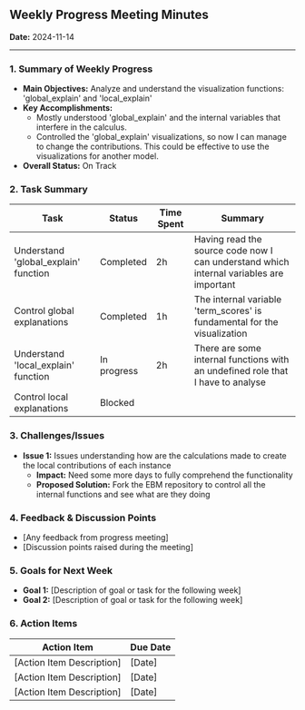 
## Weekly Progress Meeting Minutes

**Date:** 2024-11-14

---

### 1. Summary of Weekly Progress
- **Main Objectives:** Analyze and understand the visualization functions: 'global_explain' and 'local_explain'
- **Key Accomplishments:** 
  - Mostly understood 'global_explain' and the internal variables that interfere in the calculus.
  - Controlled the 'global_explain' visualizations, so now I can manage to change the contributions. This could be effective to use the visualizations for another model.
- **Overall Status:** On Track

### 2. Task Summary
| Task | Status | Time Spent | Summary |
|------|--------|------------|---------|
| Understand 'global_explain' function | Completed | 2h | Having read the source code now I can understand which internal variables are important |
| Control global explanations | Completed | 1h | The internal variable 'term_scores' is fundamental for the visualization |
| Understand 'local_explain' function | In progress | 2h | There are some internal functions with an undefined role that I have to analyse |
| Control local explanations | Blocked | | |


### 3. Challenges/Issues
- **Issue 1:** Issues understanding how are the calculations made to create the local contributions of each instance
  - **Impact:** Need some more days to fully comprehend the functionality
  - **Proposed Solution:** Fork the EBM repository to control all the internal functions and see what are they doing

### 4. Feedback & Discussion Points
- [Any feedback from progress meeting]
- [Discussion points raised during the meeting]

### 5. Goals for Next Week
- **Goal 1:** [Description of goal or task for the following week]
- **Goal 2:** [Description of goal or task for the following week]

### 6. Action Items
| Action Item | Due Date |
|-------------|----------|
| [Action Item Description] | [Date] |
| [Action Item Description] | [Date] |
| [Action Item Description] | [Date] |

